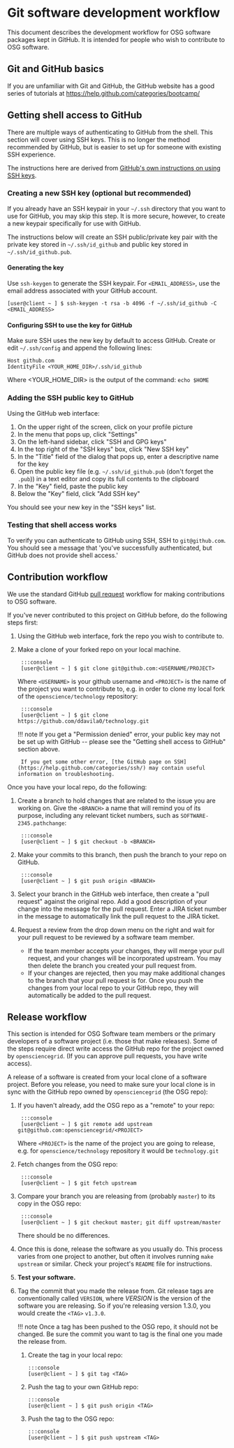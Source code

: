 Git software development workflow
=================================

This document describes the development workflow for OSG software packages kept in GitHub. It is intended for people who wish to contribute to OSG software.

Git and GitHub basics
---------------------

If you are unfamiliar with Git and GitHub, the GitHub website has a good series of tutorials at <https://help.github.com/categories/bootcamp/>

Getting shell access to GitHub
------------------------------

There are multiple ways of authenticating to GitHub from the shell. This section will cover using SSH keys. This is no longer the method recommended by GitHub, but is easier to set up for someone with existing SSH experience.

The instructions here are derived from [GitHub's own instructions on using SSH keys](https://help.github.com/articles/generating-an-ssh-key/).

### Creating a new SSH key (optional but recommended)

If you already have an SSH keypair in your `~/.ssh` directory that you want to use for GitHub, you may skip this step. It is more secure, however, to create a new keypair specifically for use with GitHub.

The instructions below will create an SSH public/private key pair with the private key stored in `~/.ssh/id_github` and public key stored in `~/.ssh/id_github.pub`.

#### Generating the key

Use `ssh-keygen` to generate the SSH keypair. For `<EMAIL_ADDRESS>`, use the email address associated with your GitHub account.

``` console
[user@client ~ ] $ ssh-keygen -t rsa -b 4096 -f ~/.ssh/id_github -C <EMAIL_ADDRESS>
```

#### Configuring SSH to use the key for GitHub

Make sure SSH uses the new key by default to access GitHub. Create or edit `~/.ssh/config` and append the following lines:

``` file hl_lines="2"
Host github.com
IdentityFile <YOUR_HOME_DIR>/.ssh/id_github
```

Where <YOUR_HOME_DIR> is the output of the command:
```echo $HOME```

### Adding the SSH public key to GitHub

Using the GitHub web interface:

1.  On the upper right of the screen, click on your profile picture
2.  In the menu that pops up, click "Settings"
3.  On the left-hand sidebar, click "SSH and GPG keys"
4.  In the top right of the "SSH keys" box, click "New SSH key"
5.  In the "Title" field of the dialog that pops up, enter a descriptive name for the key
6.  Open the public key file (e.g. `~/.ssh/id_github.pub` (don't forget the `.pub`)) in a text editor and copy its full contents to the clipboard
7.  In the "Key" field, paste the public key
8.  Below the "Key" field, click "Add SSH key"

You should see your new key in the "SSH keys" list.

### Testing that shell access works

To verify you can authenticate to GitHub using SSH, SSH to `git@github.com`. You should see a message that 'you've successfully authenticated, but GitHub does not provide shell access.'

Contribution workflow
---------------------

We use the standard GitHub [pull request](https://help.github.com/articles/using-pull-requests/) workflow for making contributions to OSG software.

If you've never contributed to this project on GitHub before, do the following steps first:

1. Using the GitHub web interface, fork the repo you wish to contribute to.
2. Make a clone of your forked repo on your local machine.

        :::console
        [user@client ~ ] $ git clone git@github.com:<USERNAME/PROJECT>
    Where `<USERNAME>` is your github username and `<PROJECT>` is the name of the project you want to contribute to,
    e.g. in order to clone my local fork of the `openscience/technology` repository: 

        :::console
        [user@client ~ ] $ git clone https://github.com/ddavila0/technology.git

    !!! note
        If you get a "Permission denied" error, your public key may not be set up with GitHub -- please see the "Getting shell access to GitHub" section above.

        If you get some other error, [the GitHub page on SSH](https://help.github.com/categories/ssh/) may contain useful information on troubleshooting.

Once you have your local repo, do the following:

1. Create a branch to hold changes that are related to the issue you are working on.
   Give the `<BRANCH>` a name that will remind you of its purpose, including any relevant ticket numbers, such as
   `SOFTWARE-2345.pathchange`:

        :::console
        [user@client ~ ] $ git checkout -b <BRANCH>

2. Make your commits to this branch, then push the branch to your repo on GitHub.

    	:::console
        [user@client ~ ] $ git push origin <BRANCH>

3. Select your branch in the GitHub web interface, then create a "pull request" against the original repo. Add a good description of your change into the message for the pull request. Enter a JIRA ticket number in the message to automatically link the pull request to the JIRA ticket.
4. Request a review from the drop down menu on the right and wait for your pull request to be reviewed by a software team member.

     - If the team member accepts your changes, they will merge your pull request, and your changes will be incorporated upstream. You may then delete the branch you created your pull request from.
     - If your changes are rejected, then you may make additional changes to the branch that your pull request is for. Once you push the changes from your local repo to your GitHub repo, they will automatically be added to the pull request.

Release workflow
----------------

This section is intended for OSG Software team members or the primary developers of a software project (i.e. those that make releases). Some of the steps require direct write access the GitHub repo for the project owned by `opensciencegrid`. (If you can approve pull requests, you have write access).

A release of a software is created from your local clone of a software project. Before you release, you need to make sure your local clone is in sync with the GitHub repo owned by `opensciencegrid` (the OSG repo):

1. If you haven't already, add the OSG repo as a "remote" to your repo:
      
        :::console
        [user@client ~ ] $ git remote add upstream git@github.com:opensciencegrid/<PROJECT>
    Where `<PROJECT>` is the name of the project you are going to release, e.g. <PROJECT> for `openscience/technology` repository it would be `technology.git`

2. Fetch changes from the OSG repo:

        :::console
        [user@client ~ ] $ git fetch upstream

3. Compare your branch you are releasing from (probably `master`) to its copy in the OSG repo:
   
        :::console
        [user@client ~ ] $ git checkout master; git diff upstream/master

     There should be no differences.

4. Once this is done, release the software as you usually do. This process varies from one project to another, but often it involves running `make upstream` or similar. Check your project's `README` file for instructions.
5. **Test your software.**
6. Tag the commit that you made the release from. Git release tags are conventionally called `VERSION`, where *VERSION* is the version of the software you are releasing. So if you're releasing version 1.3.0, you would create the `<TAG>` `v1.3.0`.

    !!! note
         Once a tag has been pushed to the OSG repo, it should not be changed. Be sure the commit you want to tag is the final one you made the release from.

     1. Create the tag in your local repo:

            :::console
            [user@client ~ ] $ git tag <TAG>

     2. Push the tag to your own GitHub repo:

            :::console
            [user@client ~ ] $ git push origin <TAG>

     3. Push the tag to the OSG repo:
      
            :::console
            [user@client ~ ] $ git push upstream <TAG>
